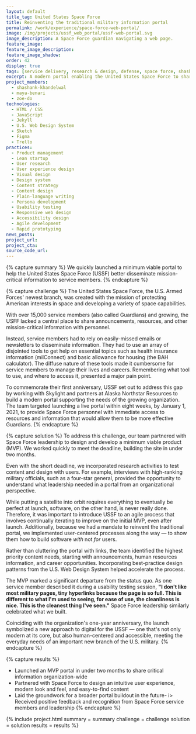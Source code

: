 ```yaml
---
layout: default
title_tag: United States Space Force
title: Reinventing the traditional military information portal
permalink: /work/experience/space-force-web-portal/
image: /img/projects/ussf_web_portal/ussf-web-portal.svg
image_description: A Space Force guardian navigating a web page.
feature_image:
feature_image_description:
feature_image_shadow:
order: 42
display: true
tags: [service delivery, research & design, defense, space force, shashank khandelwal, maya benari, zoe do]
excerpt: A modern portal enabling the United States Space Force to share critical information with a growing organization of over 15,000 service members.
project_members:
  - shashank-khandelwal
  - maya-benari
  - zoe-do
technologies:
  - HTML / CSS
  - JavaScript
  - Jekyll
  - U.S. Web Design System
  - Sketch
  - Figma
  - Trello
practices:
  - Product management
  - Lean startup
  - User research
  - User experience design
  - Visual design
  - Design system
  - Content strategy
  - Content design
  - Plain-language writing
  - Persona development
  - Usability testing
  - Responsive web design
  - Accessibility design
  - Agile development
  - Rapid prototyping
news_posts:
project_url:
project_cta:
source_code_url:
---
```


{% capture summary %}
We quickly launched a minimum viable portal to help the United States Space Force (USSF)
better disseminate mission-critical information to service members.
{% endcapture %}

{% capture challenge %}
The United States Space Force, the U.S. Armed Forces' newest branch, was created with the
mission of protecting American interests in space and developing a variety of space
capabilities.

With over 15,000 service members (also called Guardians) and growing, the USFF lacked a
central place to share announcements, resources, and other mission-critical information
with personnel.

Instead, service members had to rely on easily-missed emails or newsletters to disseminate
information. They had to use an array of disjointed tools to get help on essential topics
such as health insurance information (milConnect) and basic allowance for housing (the BAH calculator).
The diffuse nature of these tools made it cumbersome for service members to manage their lives and careers.
Remembering what tool to use, and where to access it, presented a major pain point.

To commemorate their first anniversary, USSF set out  to address this gap by working with
Skylight and partners at Alaska Northstar Resources to build a modern portal supporting
the needs of the growing organization. The team targeted launching a live portal within
eight weeks, by January 1, 2021, to provide Space Force personnel with immediate access
to resources and information that would allow them to be more effective Guardians.
{% endcapture %}

{% capture solution %}
To address this challenge, our team partnered with Space Force leadership to design and
develop a minimum viable product (MVP). We worked quickly to meet the deadline,
building the site in under two months.

Even with the short deadline, we incorporated research activities to test content and design
with users. For example, interviews with high-ranking military officials, such as a four-star
general, provided the opportunity to understand what leadership needed in a portal from an
organizational perspective.

While putting a satellite into orbit requires everything to eventually be perfect at launch,
software, on the other hand, is never really done. Therefore, it was important to introduce
USSF to an agile process that involves continually iterating to improve on the initial MVP,
even after launch. Additionally, because we had a mandate to reinvent the traditional portal,
we implemented user-centered processes along the way — to show them how to build software
<em>with</em> not <em>for</em> users.

Rather than cluttering the portal with links, the team identified the highest priority
content needs, starting with announcements, human resources information, and career
opportunities. Incorporating best-practice design patterns from the U.S. Web Design
System helped accelerate the process.

The MVP marked a significant departure from the status quo. As one service member
described it during a usability testing session, <b>"I don't like most military pages,
tiny hyperlinks because the page is so full. This is different to what I'm used to seeing,
for ease of use, the cleanliness is nice. This is the cleanest thing I've seen."</b> Space
Force leadership similarly celebrated what we built.

Coinciding with the organization's one-year anniversary, the launch symbolized a new approach
to digital for the USSF — one that's not only modern at its core, but also human-centered and
accessible, meeting the everyday needs of an important new branch of the U.S. military.
{% endcapture %}

{% capture results %}
- Launched an MVP portal in under two months to share critical information organization-wide
- Partnered with Space Force to design an intuitive user experience, modern look and feel,
and easy-to-find content
- Laid the groundwork for a broader portal buildout in the future- i>
Received positive feedback and recognition from Space Force service members and leadership
{% endcapture %}

{% include project.html
  summary = summary
  challenge = challenge
  solution = solution
  results = results
%}

